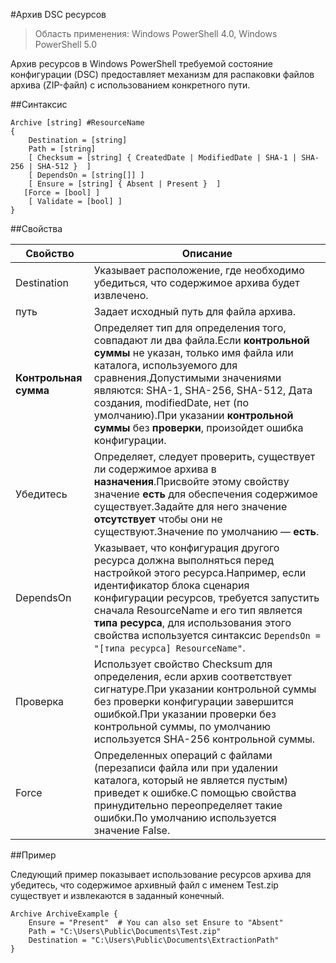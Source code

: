 #Архив DSC ресурсов

> Область применения: Windows PowerShell 4.0, Windows PowerShell 5.0

Архив ресурсов в Windows PowerShell требуемой состояние конфигурации (DSC) предоставляет механизм для распаковки файлов архива (ZIP-файл) с использованием конкретного пути.

##Синтаксис

```MOF
Archive [string] #ResourceName
{
    Destination = [string]
    Path = [string]
    [ Checksum = [string] { CreatedDate | ModifiedDate | SHA-1 | SHA-256 | SHA-512 }  ]
    [ DependsOn = [string[]] ]
    [ Ensure = [string] { Absent | Present }  ]
   [Force = [bool] ]
    [ Validate = [bool] ]
}
```

##Свойства

| Свойство| Описание|
|---|---|
| Destination| Указывает расположение, где необходимо убедиться, что содержимое архива будет извлечено.|
| путь| Задает исходный путь для файла архива.|
| __Контрольная сумма__| Определяет тип для определения того, совпадают ли два файла.Если __контрольной суммы__ не указан, только имя файла или каталога, используемого для сравнения.Допустимыми значениями являются: SHA-1, SHA-256, SHA-512, Дата создания, modifiedDate, нет (по умолчанию).При указании __контрольной суммы__ без __проверки__, произойдет ошибка конфигурации.|
| Убедитесь| Определяет, следует проверить, существует ли содержимое архива в __назначения__.Присвойте этому свойству значение __есть__ для обеспечения содержимое существует.Задайте для него значение __отсутствует__ чтобы они не существуют.Значение по умолчанию — __есть__.|
| DependsOn| Указывает, что конфигурация другого ресурса должна выполняться перед настройкой этого ресурса.Например, если идентификатор блока сценария конфигурации ресурсов, требуется запустить сначала ResourceName и его тип является __типа ресурса__, для использования этого свойства используется синтаксис `DependsOn = "[типа ресурса] ResourceName"`.|
| Проверка| Использует свойство Checksum для определения, если архив соответствует сигнатуре.При указании контрольной суммы без проверки конфигурации завершится ошибкой.При указании проверки без контрольной суммы, по умолчанию используется SHA-256 контрольной суммы.|
| Force| Определенных операций с файлами (перезаписи файла или при удалении каталога, который не является пустым) приведет к ошибке.С помощью свойства принудительно переопределяет такие ошибки.По умолчанию используется значение False.|

##Пример

Следующий пример показывает использование ресурсов архива для убедитесь, что содержимое архивный файл с именем Test.zip существует и извлекаются в заданный конечный.

```
Archive ArchiveExample {
    Ensure = "Present"  # You can also set Ensure to "Absent"
    Path = "C:\Users\Public\Documents\Test.zip"
    Destination = "C:\Users\Public\Documents\ExtractionPath"
} 
```




